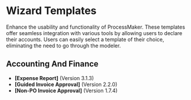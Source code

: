 # Wizard Templates
Enhance the usability and functionality of ProcessMaker. These templates offer seamless integration with various tools by allowing users to declare their accounts. Users can easily select a template of their choice, eliminating the need to go through the modeler.
## Accounting And Finance
- **[Expense Report]** (Version 3.1.3)
- **[Guided Invoice Approval]** (Version 2.2.0)
- **[Non-PO Invoice Approval]** (Version 1.7.4)
